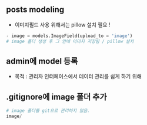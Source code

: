 ## posts modeling
- 이미지필드 사용 위해서는 pillow 설치 필요 ! 
```python
- image = models.ImageField(upload_to = 'image') 
# image 폴더 생성 후 그 안에 이미지 저장됨 / pillow 설치    
```

## admin에 model 등록 
- 목적 : 관리자 인터페이스에서 데이터 관리를 쉽게 하기 위해

## .gitignore에 image 폴더 추가
```python
# image 폴더를 git으로 관리하지 않음.
image/
```

## 